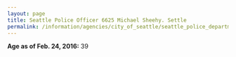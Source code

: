 ```yaml
---
layout: page
title: Seattle Police Officer 6625 Michael Sheehy. Settle
permalink: /information/agencies/city_of_seattle/seattle_police_department/copbook/6625/
---
```


**Age as of Feb. 24, 2016:** 39
